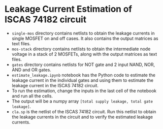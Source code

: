 # Leakage Current Estimation of ISCAS 74182 circuit

* `single-mos` directory contains netlists to obtain the leakage currents in single MOSFET on and off cases. It also contains the output matrices as text files.
* `mos-stack` directory contains netlists to obtain the intermediate node voltage in a stack of 2 MOSFETs, along with the output matrices as text files.
* `gates` directory contains netlists for NOT gate and 2 input NAND, NOR, AND and OR gates.
* `estimate_leakage.ipynb` notebook has the Python code to estimate the leakage current in the individual gates and using them to estimate the leakage current in the ISCAS 74182 circuit.
* To run the estimation, change the inputs in the last cell of the notebook and run all the cells.
* The output will be a numpy array `[total supply leakage, total gate leakage]`.
* `cla.sp` is the netlist of the ISCAS 74182 circuit. Run this netlist to obtain the leakage currents in the circuit and to verify the estimated leakage currents.
